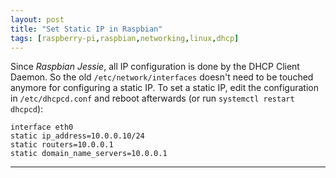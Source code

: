 ```yaml
---
layout: post
title: "Set Static IP in Raspbian"
tags: [raspberry-pi,raspbian,networking,linux,dhcp]
---
```


Since *Raspbian Jessie*, all IP configuration is done by the DHCP Client Daemon. So the old `/etc/network/interfaces` doesn't need to be touched anymore for configuring a static IP.
To set a static IP, edit the configuration in `/etc/dhcpcd.conf` and reboot afterwards (or run `systemctl restart dhcpcd`):

```
interface eth0
static ip_address=10.0.0.10/24
static routers=10.0.0.1
static domain_name_servers=10.0.0.1
```

---
